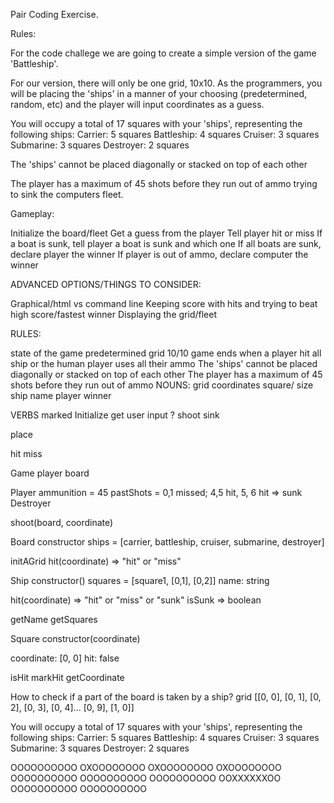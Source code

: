 
Pair Coding Exercise. 


Rules: 


For the code challege we are going to create a simple version of the game 'Battleship'.

For our version, there will only be one grid, 10x10. As the programmers, you will be placing the 'ships' in a manner of your choosing (predetermined, random, etc) and the player will input coordinates as a guess.

You will occupy a total of 17 squares with your 'ships', representing the following ships: Carrier: 5 squares Battleship: 4 squares Cruiser: 3 squares Submarine: 3 squares Destroyer: 2 squares

The 'ships' cannot be placed diagonally or stacked on top of each other

The player has a maximum of 45 shots before they run out of ammo trying to sink the computers fleet.

Gameplay:

Initialize the board/fleet Get a guess from the player Tell player hit or miss If a boat is sunk, tell player a boat is sunk and which one If all boats are sunk, declare player the winner If player is out of ammo, declare computer the winner

ADVANCED OPTIONS/THINGS TO CONSIDER:

Graphical/html vs command line Keeping score with hits and trying to beat high score/fastest winner Displaying the grid/fleet

RULES:

state of the game predetermined
grid 10/10
game ends when a player hit all ship or the human player uses all their ammo
The 'ships' cannot be placed diagonally or stacked on top of each other
The player has a maximum of 45 shots before they run out of ammo
NOUNS: grid coordinates square/ size ship name player winner

VERBS marked Initialize get user input ? shoot sink

place

hit miss

Game player board

Player ammunition = 45 pastShots = 0,1 missed; 4,5 hit, 5, 6 hit => sunk Destroyer

shoot(board, coordinate)

Board constructor ships = [carrier, battleship, cruiser, submarine, destroyer]

initAGrid hit(coordinate) => "hit" or "miss"

Ship constructor() squares = [square1, [0,1], [0,2]] name: string

hit(coordinate) => "hit" or "miss" or "sunk" isSunk => boolean

getName getSquares

Square constructor(coordinate)

coordinate: [0, 0] hit: false

isHit markHit getCoordinate

How to check if a part of the board is taken by a ship? grid [[0, 0], [0, 1], [0, 2], [0, 3], [0, 4]... [0, 9], [1, 0]]

You will occupy a total of 17 squares with your 'ships', representing the following ships: Carrier: 5 squares Battleship: 4 squares Cruiser: 3 squares Submarine: 3 squares Destroyer: 2 squares

OOOOOOOOOO OXOOOOOOOO OXOOOOOOOO OXOOOOOOOO OOOOOOOOOO OOOOOOOOOO OOOOOOOOOO OOXXXXXXOO OOOOOOOOOO OOOOOOOOOO
